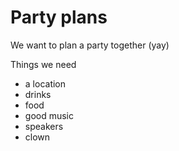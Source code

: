 # Party plans

We want to plan a party together (yay)

Things we need
-  a location
-  drinks
-  food
-  good music
-  speakers
-  clown

